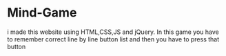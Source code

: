 # Mind-Game
i made this website using HTML,CSS,JS and jQuery. In this game you have to remember correct line by line button list and then you have to press that button
